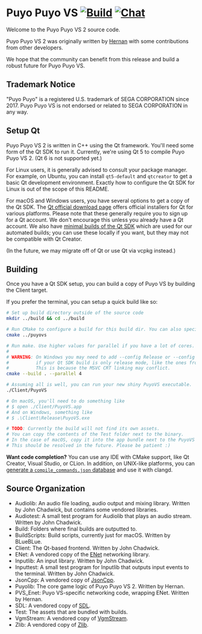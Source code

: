 # Puyo Puyo VS [![Build](https://github.com/puyonexus/puyovs/actions/workflows/compile.yml/badge.svg)](https://github.com/puyonexus/puyovs/actions/workflows/compile.yml) [![Chat](https://img.shields.io/discord/991434636657971323?label=Chat)](https://discord.gg/cnUzgbFEXX)

Welcome to the Puyo Puyo VS 2 source code.

Puyo Puyo VS 2 was originally written by [Hernan](https://twitter.com/HernanZh/) with some contributions from other developers.

We hope that the community can benefit from this release and build a robust future for Puyo Puyo VS.

## Trademark Notice
"Puyo Puyo" is a registered U.S. trademark of SEGA CORPORATION since 2017. Puyo Puyo VS is not endorsed or related to SEGA CORPORATION in any way.

## Setup Qt

Puyo Puyo VS 2 is written in C++ using the Qt framework. You'll need some form of the Qt SDK to run it. Currently, we're using Qt 5 to compile Puyo Puyo VS 2. (Qt 6 is not supported yet.)

For Linux users, it is generally advised to consult your package manager. For example, on Ubuntu, you can install `qt5-default` and `qtcreator` to get a basic Qt development environment. Exactly how to configure the Qt SDK for Linux is out of the scope of this README.

For macOS and Windows users, you have several options to get a copy of the Qt SDK. The [Qt official download page](https://www.qt.io/download) offers official installers for Qt for various platforms. Please note that these generally require you to sign up for a Qt account. We don't encourage this unless you already have a Qt account. We also have [minimal builds of the Qt SDK](https://github.com/puyonexus/qt-sdk-builder/) which are used for our automated builds; you can use these locally if you want, but they may not be compatible with Qt Creator.

(In the future, we may migrate off of Qt or use Qt via vcpkg instead.)

## Building

Once you have a Qt SDK setup, you can build a copy of Puyo VS by building the Client target.

If you prefer the terminal, you can setup a quick build like so:

```sh
# Set up build directory outside of the source code
mkdir ../build && cd ../build

# Run CMake to configure a build for this build dir. You can also specify debug.
cmake ../puyovs

# Run make. Use higher values for parallel if you have a lot of cores.
#
# WARNING: On Windows you may need to add --config Release or --config RelWithDebInfo
#          if your Qt SDK build is only release mode, like the ones from qt-sdk-builder.
#          This is because the MSVC CRT linking may conflict.
cmake --build . --parallel 4

# Assuming all is well, you can run your new shiny PuyoVS executable.
./Client/PuyoVS

# On macOS, you'll need to do something like
# $ open ./Client/PuyoVS.app
# And on Windows, something like
# $ .\Client\Release\PuyoVS.exe

# TODO: Currently the build will not find its own assets.
# You can copy the contents of the Test folder next to the binary.
# In the case of macOS, copy it into the app bundle next to the PuyoVS executable.
# This should be resolved in the future. Please be patient :)
```

**Want code completion?** You can use any IDE with CMake support, like Qt Creator, Visual Studio, or CLion. In addition, on UNIX-like platforms, you can [generate a `compile_commands.json` database](https://cmake.org/cmake/help/latest/variable/CMAKE_EXPORT_COMPILE_COMMANDS.html) and use it with clangd.

## Source Organization

- Audiolib: An audio file loading, audio output and mixing library. Written by John Chadwick, but contains some vendored libraries.
- Audiotest: A small test program for Audiolib that plays an audio stream. Written by John Chadwick.
- Build: Folders where final builds are outputted to.
- BuildScripts: Build scripts, currently just for macOS. Written by BLueBLue.
- Client: The Qt-based frontend. Written by John Chadwick.
- ENet: A vendored copy of the [ENet](http://enet.bespin.org/) networking library.
- Inputlib: An input library. Written by John Chadwick.
- Inputtest: A small test program for Inputlib that outputs input events to the terminal. Written by John Chadwick.
- JsonCpp: A vendored copy of [JsonCpp](https://github.com/open-source-parsers/jsoncpp).
- Puyolib: The core game logic of Puyo Puyo VS 2. Written by Hernan.
- PVS_Enet: Puyo VS-specific networking code, wrapping ENet. Written by Hernan.
- SDL: A vendored copy of [SDL](https://www.libsdl.org/).
- Test: The assets that are bundled with builds.
- VgmStream: A vendored copy of [VgmStream](https://vgmstream.org/).
- Zlib: A vendored copy of [Zlib](https://www.zlib.net/).
